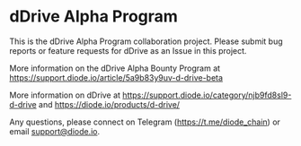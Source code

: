 # dDrive Alpha Program
This is the dDrive Alpha Program collaboration project.  Please submit bug reports or feature requests for dDrive as an Issue in this project.

More information on the dDrive Alpha Bounty Program at https://support.diode.io/article/5a9b83y9uv-d-drive-beta

More information on dDrive at https://support.diode.io/category/njb9fd8sl9-d-drive and https://diode.io/products/d-drive/

Any questions, please connect on Telegram (https://t.me/diode_chain) or email support@diode.io.
